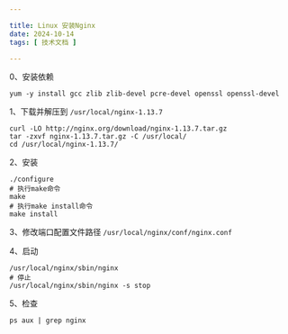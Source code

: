 ```yaml
---

title: Linux 安装Nginx
date: 2024-10-14
tags: [ 技术文档 ]

---
```

0、安装依赖
```
yum -y install gcc zlib zlib-devel pcre-devel openssl openssl-devel
```

1、下载并解压到 `/usr/local/nginx-1.13.7`

```
curl -LO http://nginx.org/download/nginx-1.13.7.tar.gz
tar -zxvf nginx-1.13.7.tar.gz -C /usr/local/
cd /usr/local/nginx-1.13.7/
```

2、安装
```
./configure
# 执行make命令
make
# 执行make install命令
make install
```

3、修改端口配置文件路径 `/usr/local/nginx/conf/nginx.conf`

4、启动
```
/usr/local/nginx/sbin/nginx
# 停止
/usr/local/nginx/sbin/nginx -s stop
```

5、检查

```
ps aux | grep nginx
```